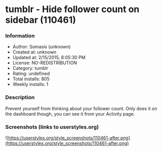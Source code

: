 # tumblr - Hide follower count on sidebar (110461)

### Information
- Author: Somasis (unknown)
- Created at: unknown
- Updated at: 2/15/2015, 8:05:30 PM
- License: NO-REDISTRIBUTION
- Category: tumblr
- Rating: undefined
- Total installs: 805
- Weekly installs: 1


### Description
Prevent yourself from thinking about your follower count. Only does it on the dashboard though, you can see it from your Activity page.


### Screenshots (links to userstyles.org)
![https://userstyles.org/style_screenshots/110461-after.png](https://userstyles.org/style_screenshots/110461-after.png)


